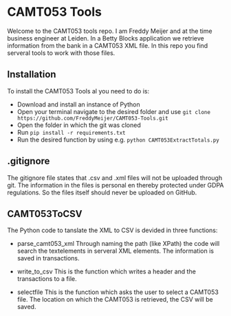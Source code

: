 # CAMT053 Tools
Welcome to the CAMT053 tools repo. I am Freddy Meijer and at the time business engineer at Leiden. In a Betty Blocks application we retrieve information from the bank in a CAMT053 XML file. In this repo you find serveral tools to work with those files.
## Installation
To install the CAMT053 Tools al you need to do is:

- Download and install an instance of Python
- Open your terminal navigate to the desired folder and use `git clone https://github.com/FreddyMeijer/CAMT053-Tools.git`
- Open the folder in which the git was cloned
- Run `pip install -r requirements.txt`
- Run the desired function by using e.g. `python CAMT053ExtractTotals.py`
## .gitignore
The gitignore file states that .csv and .xml files will not be uploaded through git. The information in the files is personal en thereby protected under GDPA regulations. So the files itself should never be uploaded on GitHub.

## CAMT053ToCSV
The Python code to tanslate the XML to CSV is devided in three functions:

- parse_camt053_xml
Through naming the path (like XPath) the code will search the textelements in serveral XML elements. The information is saved in transactions.

- write_to_csv
This is the function which writes a header and the transactions to a file.

- selectfile
This is the function which asks the user to select a CAMT053 file. The location on which the CAMT053 is retrieved, the CSV will be saved.